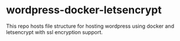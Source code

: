 # wordpress-docker-letsencrypt
This repo hosts file structure for hosting  wordpress using docker and letsencrypt with ssl encryption support.
